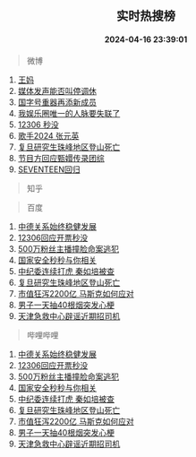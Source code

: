 <div align="center"><h2>实时热搜榜</h2><h4>2024-04-16 23:39:01</h4></div>

> 微博  

1. [王妈](https://s.weibo.com/weibo?q=%E7%8E%8B%E5%A6%88&t=31&band_rank=1&Refer=top)<br />
2. [媒体发声能否叫停调休](https://s.weibo.com/weibo?q=%23%E5%AA%92%E4%BD%93%E5%8F%91%E5%A3%B0%E8%83%BD%E5%90%A6%E5%8F%AB%E5%81%9C%E8%B0%83%E4%BC%91%23&t=31&band_rank=2&Refer=top)<br />
3. [国字号重器再添新成员](https://s.weibo.com/weibo?q=%23%E5%9B%BD%E5%AD%97%E5%8F%B7%E9%87%8D%E5%99%A8%E5%86%8D%E6%B7%BB%E6%96%B0%E6%88%90%E5%91%98%23&t=31&band_rank=3&Refer=top)<br />
4. [我娱乐圈唯一的人脉要失联了](https://s.weibo.com/weibo?q=%23%E6%88%91%E5%A8%B1%E4%B9%90%E5%9C%88%E5%94%AF%E4%B8%80%E7%9A%84%E4%BA%BA%E8%84%89%E8%A6%81%E5%A4%B1%E8%81%94%E4%BA%86%23&t=31&band_rank=4&Refer=top)<br />
5. [12306 秒没](https://s.weibo.com/weibo?q=12306%20%E7%A7%92%E6%B2%A1&t=31&band_rank=5&Refer=top)<br />
6. [歌手2024 张元英](https://s.weibo.com/weibo?q=%E6%AD%8C%E6%89%8B2024%20%E5%BC%A0%E5%85%83%E8%8B%B1&t=31&band_rank=6&Refer=top)<br />
7. [复旦研究生珠峰地区登山死亡](https://s.weibo.com/weibo?q=%23%E5%A4%8D%E6%97%A6%E7%A0%94%E7%A9%B6%E7%94%9F%E7%8F%A0%E5%B3%B0%E5%9C%B0%E5%8C%BA%E7%99%BB%E5%B1%B1%E6%AD%BB%E4%BA%A1%23&t=31&band_rank=7&Refer=top)<br />
8. [节目方回应甄嬛传录团综](https://s.weibo.com/weibo?q=%23%E8%8A%82%E7%9B%AE%E6%96%B9%E5%9B%9E%E5%BA%94%E7%94%84%E5%AC%9B%E4%BC%A0%E5%BD%95%E5%9B%A2%E7%BB%BC%23&t=31&band_rank=8&Refer=top)<br />
9. [SEVENTEEN回归](https://s.weibo.com/weibo?q=SEVENTEEN%E5%9B%9E%E5%BD%92&t=31&band_rank=9&Refer=top)<br />

> 知乎  


> 百度  

1. [中德关系始终稳健发展](https://www.baidu.com/s?wd=%E4%B8%AD%E5%BE%B7%E5%85%B3%E7%B3%BB%E5%A7%8B%E7%BB%88%E7%A8%B3%E5%81%A5%E5%8F%91%E5%B1%95&sa=fyb_news&rsv_dl=fyb_news)<br />
2. [12306回应开票秒没](https://www.baidu.com/s?wd=12306%E5%9B%9E%E5%BA%94%E5%BC%80%E7%A5%A8%E7%A7%92%E6%B2%A1&sa=fyb_news&rsv_dl=fyb_news)<br />
3. [500万粉丝主播撞脸命案逃犯](https://www.baidu.com/s?wd=500%E4%B8%87%E7%B2%89%E4%B8%9D%E4%B8%BB%E6%92%AD%E6%92%9E%E8%84%B8%E5%91%BD%E6%A1%88%E9%80%83%E7%8A%AF&sa=fyb_news&rsv_dl=fyb_news)<br />
4. [国家安全秒秒与你相关](https://www.baidu.com/s?wd=%E5%9B%BD%E5%AE%B6%E5%AE%89%E5%85%A8%E7%A7%92%E7%A7%92%E4%B8%8E%E4%BD%A0%E7%9B%B8%E5%85%B3&sa=fyb_news&rsv_dl=fyb_news)<br />
5. [中纪委连续打虎 秦如培被查](https://www.baidu.com/s?wd=%E4%B8%AD%E7%BA%AA%E5%A7%94%E8%BF%9E%E7%BB%AD%E6%89%93%E8%99%8E+%E7%A7%A6%E5%A6%82%E5%9F%B9%E8%A2%AB%E6%9F%A5&sa=fyb_news&rsv_dl=fyb_news)<br />
6. [复旦研究生珠峰地区登山死亡](https://www.baidu.com/s?wd=%E5%A4%8D%E6%97%A6%E7%A0%94%E7%A9%B6%E7%94%9F%E7%8F%A0%E5%B3%B0%E5%9C%B0%E5%8C%BA%E7%99%BB%E5%B1%B1%E6%AD%BB%E4%BA%A1&sa=fyb_news&rsv_dl=fyb_news)<br />
7. [市值狂泻2200亿 马斯克如何应对](https://www.baidu.com/s?wd=%E5%B8%82%E5%80%BC%E7%8B%82%E6%B3%BB2200%E4%BA%BF+%E9%A9%AC%E6%96%AF%E5%85%8B%E5%A6%82%E4%BD%95%E5%BA%94%E5%AF%B9&sa=fyb_news&rsv_dl=fyb_news)<br />
8. [男子一天抽40根烟突发心梗](https://www.baidu.com/s?wd=%E7%94%B7%E5%AD%90%E4%B8%80%E5%A4%A9%E6%8A%BD40%E6%A0%B9%E7%83%9F%E7%AA%81%E5%8F%91%E5%BF%83%E6%A2%97&sa=fyb_news&rsv_dl=fyb_news)<br />
9. [天津急救中心辟谣近期招司机](https://www.baidu.com/s?wd=%E5%A4%A9%E6%B4%A5%E6%80%A5%E6%95%91%E4%B8%AD%E5%BF%83%E8%BE%9F%E8%B0%A3%E8%BF%91%E6%9C%9F%E6%8B%9B%E5%8F%B8%E6%9C%BA&sa=fyb_news&rsv_dl=fyb_news)<br />

> 哔哩哔哩  

1. [中德关系始终稳健发展](https://www.baidu.com/s?wd=%E4%B8%AD%E5%BE%B7%E5%85%B3%E7%B3%BB%E5%A7%8B%E7%BB%88%E7%A8%B3%E5%81%A5%E5%8F%91%E5%B1%95&sa=fyb_news&rsv_dl=fyb_news)<br />
2. [12306回应开票秒没](https://www.baidu.com/s?wd=12306%E5%9B%9E%E5%BA%94%E5%BC%80%E7%A5%A8%E7%A7%92%E6%B2%A1&sa=fyb_news&rsv_dl=fyb_news)<br />
3. [500万粉丝主播撞脸命案逃犯](https://www.baidu.com/s?wd=500%E4%B8%87%E7%B2%89%E4%B8%9D%E4%B8%BB%E6%92%AD%E6%92%9E%E8%84%B8%E5%91%BD%E6%A1%88%E9%80%83%E7%8A%AF&sa=fyb_news&rsv_dl=fyb_news)<br />
4. [国家安全秒秒与你相关](https://www.baidu.com/s?wd=%E5%9B%BD%E5%AE%B6%E5%AE%89%E5%85%A8%E7%A7%92%E7%A7%92%E4%B8%8E%E4%BD%A0%E7%9B%B8%E5%85%B3&sa=fyb_news&rsv_dl=fyb_news)<br />
5. [中纪委连续打虎 秦如培被查](https://www.baidu.com/s?wd=%E4%B8%AD%E7%BA%AA%E5%A7%94%E8%BF%9E%E7%BB%AD%E6%89%93%E8%99%8E+%E7%A7%A6%E5%A6%82%E5%9F%B9%E8%A2%AB%E6%9F%A5&sa=fyb_news&rsv_dl=fyb_news)<br />
6. [复旦研究生珠峰地区登山死亡](https://www.baidu.com/s?wd=%E5%A4%8D%E6%97%A6%E7%A0%94%E7%A9%B6%E7%94%9F%E7%8F%A0%E5%B3%B0%E5%9C%B0%E5%8C%BA%E7%99%BB%E5%B1%B1%E6%AD%BB%E4%BA%A1&sa=fyb_news&rsv_dl=fyb_news)<br />
7. [市值狂泻2200亿 马斯克如何应对](https://www.baidu.com/s?wd=%E5%B8%82%E5%80%BC%E7%8B%82%E6%B3%BB2200%E4%BA%BF+%E9%A9%AC%E6%96%AF%E5%85%8B%E5%A6%82%E4%BD%95%E5%BA%94%E5%AF%B9&sa=fyb_news&rsv_dl=fyb_news)<br />
8. [男子一天抽40根烟突发心梗](https://www.baidu.com/s?wd=%E7%94%B7%E5%AD%90%E4%B8%80%E5%A4%A9%E6%8A%BD40%E6%A0%B9%E7%83%9F%E7%AA%81%E5%8F%91%E5%BF%83%E6%A2%97&sa=fyb_news&rsv_dl=fyb_news)<br />
9. [天津急救中心辟谣近期招司机](https://www.baidu.com/s?wd=%E5%A4%A9%E6%B4%A5%E6%80%A5%E6%95%91%E4%B8%AD%E5%BF%83%E8%BE%9F%E8%B0%A3%E8%BF%91%E6%9C%9F%E6%8B%9B%E5%8F%B8%E6%9C%BA&sa=fyb_news&rsv_dl=fyb_news)<br />
